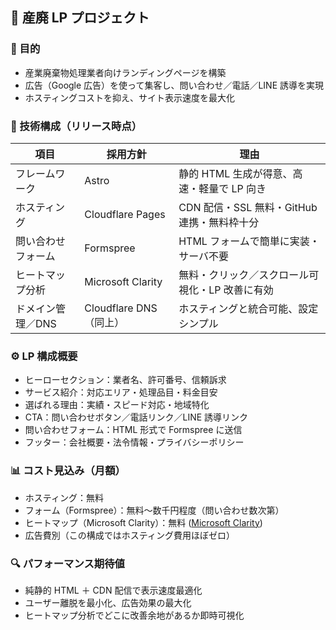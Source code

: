 ## 🧭 産廃 LP プロジェクト

### 🎯 目的

- 産業廃棄物処理業者向けランディングページを構築
- 広告（Google 広告）を使って集客し、問い合わせ／電話／LINE 誘導を実現
- ホスティングコストを抑え、サイト表示速度を最大化

### 🧱 技術構成（リリース時点）

| 項目               | 採用方針               | 理由                                            |
| ------------------ | ---------------------- | ----------------------------------------------- |
| フレームワーク     | Astro                  | 静的 HTML 生成が得意、高速・軽量で LP 向き      |
| ホスティング       | Cloudflare Pages       | CDN 配信・SSL 無料・GitHub 連携・無料枠十分     |
| 問い合わせフォーム | Formspree              | HTML フォームで簡単に実装・サーバ不要           |
| ヒートマップ分析   | Microsoft Clarity      | 無料・クリック／スクロール可視化・LP 改善に有効 |
| ドメイン管理／DNS  | Cloudflare DNS（同上） | ホスティングと統合可能、設定シンプル            |

### ⚙️ LP 構成概要

- ヒーローセクション：業者名、許可番号、信頼訴求
- サービス紹介：対応エリア・処理品目・料金目安
- 選ばれる理由：実績・スピード対応・地域特化
- CTA：問い合わせボタン／電話リンク／LINE 誘導リンク
- 問い合わせフォーム：HTML 形式で Formspree に送信
- フッター：会社概要・法令情報・プライバシーポリシー

### 📊 コスト見込み（月額）

- ホスティング：無料
- フォーム（Formspree）：無料〜数千円程度（問い合わせ数次第）
- ヒートマップ（Microsoft Clarity）：無料 ([Microsoft Clarity][1])
- 広告費別（この構成ではホスティング費用ほぼゼロ）

### 🔍 パフォーマンス期待値

- 純静的 HTML ＋ CDN 配信で表示速度最適化
- ユーザー離脱を最小化、広告効果の最大化
- ヒートマップ分析でどこに改善余地があるか即時可視化

[1]: https://clarity.microsoft.com/?utm_source=chatgpt.com "Microsoft Clarity - Free Heatmaps & Session Recordings"
